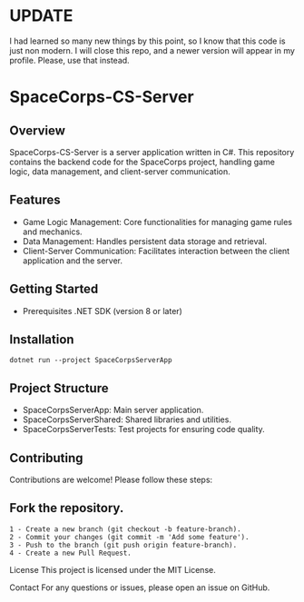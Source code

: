 # UPDATE
I had learned so many new things by this point, so I know that this code is just non modern. I will close this repo, and a newer version will appear in my profile. Please, use that instead.

# SpaceCorps-CS-Server

## Overview
SpaceCorps-CS-Server is a server application written in C#. This repository contains the backend code for the SpaceCorps project, handling game logic, data management, and client-server communication.

## Features

 - Game Logic Management: Core functionalities for managing game rules and mechanics.
 - Data Management: Handles persistent data storage and retrieval.
 - Client-Server Communication: Facilitates interaction between the client application and the server.

## Getting Started

- Prerequisites
    .NET SDK (version 8 or later)
  
## Installation
```dotnet run --project SpaceCorpsServerApp```

## Project Structure
 - SpaceCorpsServerApp: Main server application.
 - SpaceCorpsServerShared: Shared libraries and utilities.
 - SpaceCorpsServerTests: Test projects for ensuring code quality.
   
## Contributing
Contributions are welcome! Please follow these steps:

## Fork the repository.
```
1 - Create a new branch (git checkout -b feature-branch).
2 - Commit your changes (git commit -m 'Add some feature').
3 - Push to the branch (git push origin feature-branch).
4 - Create a new Pull Request.
```
License
This project is licensed under the MIT License.

Contact
For any questions or issues, please open an issue on GitHub.
